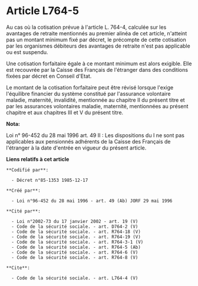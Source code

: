 # Article L764-5

Au cas où la cotisation prévue à l'article L. 764-4, calculée sur les avantages de retraite mentionnés au premier alinéa de
cet article, n'atteint pas un montant minimum fixé par décret, le précompte de cette cotisation par les organismes débiteurs
des avantages de retraite n'est pas applicable ou est suspendu.

Une cotisation forfaitaire égale à ce montant minimum est alors exigible. Elle est recouvrée par la Caisse des Français de
l'étranger dans des conditions fixées par décret en Conseil d'Etat.

Le montant de la cotisation forfaitaire peut être révisé lorsque l'exige l'équilibre financier du système constitué par
l'assurance volontaire maladie, maternité, invalidité, mentionnée au chapitre II du présent titre et par les assurances
volontaires maladie, maternité, mentionnées au présent chapitre et aux chapitres III et V du présent titre.

**Nota:**

Loi n° 96-452 du 28 mai 1996 art. 49 II : Les dispositions du I ne sont pas applicables aux pensionnés adhérents de la Caisse
des Français de l'étranger à la date d'entrée en vigueur du présent article.

**Liens relatifs à cet article**

	**Codifié par**:

	  - Décret n°85-1353 1985-12-17

	**Créé par**:

	  - Loi n°96-452 du 28 mai 1996 - art. 49 (Ab) JORF 29 mai 1996

	**Cité par**:

	  - Loi n°2002-73 du 17 janvier 2002 - art. 19 (V)
	  - Code de la sécurité sociale. - art. D764-2 (V)
	  - Code de la sécurité sociale. - art. R764-18 (V)
	  - Code de la sécurité sociale. - art. R764-19 (V)
	  - Code de la sécurité sociale. - art. R764-3-1 (V)
	  - Code de la sécurité sociale. - art. R764-5 (Ab)
	  - Code de la sécurité sociale. - art. R764-6 (V)
	  - Code de la sécurité sociale. - art. R764-8 (V)

	**Cite**:

	  - Code de la sécurité sociale. - art. L764-4 (V)

